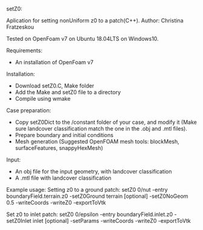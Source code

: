 setZ0:

Aplication for setting nonUniform z0 to a patch(C++). 
Author: Christina Fratzeskou

Tested on OpenFoam v7 on Ubuntu 18.04LTS on Windows10.

Requirements:
- An installation of OpenFoam v7

Installation:
- Download setZ0.C, Make folder
- Add the Make and setZ0 file to a directory
- Compile using wmake

Case preparation:
- Copy setZ0Dict to the /constant folder of your case,
  and modify it (Make sure landcover classification match 
  the one in the .obj and .mtl files).
 - Prepare boundary and initial conditions
 - Mesh generation (Suggested OpenFOAM mesh tools: blockMesh, surfaceFeatures, snappyHexMesh)
 
Input:
- An obj file for the input geometry, with landcover classification
- A .mtl file with landcover classification

Example usage:
  Setting z0 to a ground patch:
  setZ0 0/nut -entry boundaryField.terrain.z0 -setZ0Ground terrain [optional] -setZ0NoGeom 0.5 -writeCoords -writeZ0 -exportToVtk

  Set z0 to inlet patch:
  setZ0 0/epsilon -entry boundaryField.inlet.z0 -setZ0Inlet inlet [optional] -setParams -writeCoords -writeZ0 -exportToVtk
